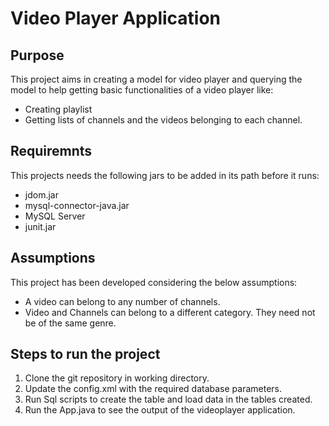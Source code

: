 # Video Player Application

## Purpose

This project aims in creating a model for video player and querying the model to 
help getting basic functionalities of a video player like:

* Creating playlist 
* Getting lists of channels and the videos belonging to each channel.

## Requiremnts

This projects needs the following jars to be added in its path before it runs:

* jdom.jar
* mysql-connector-java.jar
* MySQL Server
* junit.jar

## Assumptions

This project has been developed considering the below assumptions:

* A video can belong to any number of channels.
* Video and Channels can belong to a different category. They need not be of the same genre.

## Steps to run the project

1. Clone the git repository in working directory.
2. Update the config.xml with the required database parameters.
3. Run Sql scripts to create the table and load data in the tables created.
4. Run the App.java to see the output of the videoplayer application.

